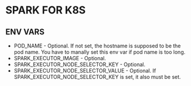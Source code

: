 # SPARK FOR K8S

## ENV VARS
 * POD_NAME                           - Optional. If not set, the hostname is supposed to be the pod name. You have to manally set this env var if pod name is too long.
 * SPARK_EXECUTOR_IMAGE               - Optional. 
 * SPARK_EXECUTOR_NODE_SELECTOR_KEY   - Optional.
 * SPARK_EXECUTOR_NODE_SELECTOR_VALUE - Optional. If SPARK_EXECUTOR_NODE_SELECTOR_KEY is set, it also must be set.
